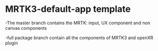 # MRTK3-default-app template
 -The master branch contains the MRTK: input, UX component and non canvas components


 -full package branch contain all the components of MRTK3 and openXR plugin
